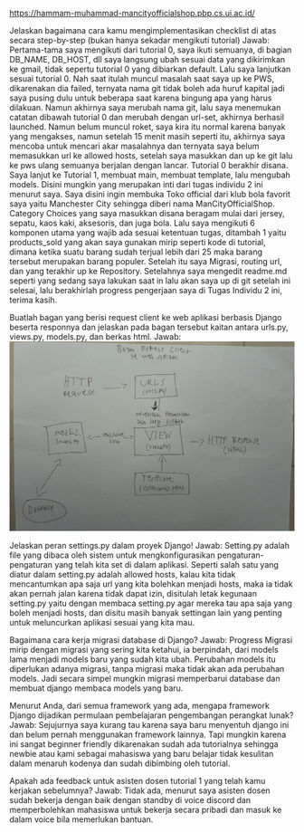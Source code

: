 https://hammam-muhammad-mancityofficialshop.pbp.cs.ui.ac.id/

Jelaskan bagaimana cara kamu mengimplementasikan checklist di atas secara step-by-step (bukan hanya sekadar mengikuti tutorial)
Jawab: Pertama-tama saya mengikuti dari tutorial 0, saya ikuti semuanya, di bagian DB_NAME, DB_HOST, dll saya langsung ubah sesuai data yang dikirimkan ke gmail, tidak sepertu tutorial 0 yang dibiarkan default. Lalu saya lanjutkan sesuai tutorial 0. Nah saat itulah muncul masalah saat saya up ke PWS, dikarenakan dia failed, ternyata nama git tidak boleh ada huruf kapital jadi saya pusing dulu untuk beberapa saat karena bingung apa yang harus dilakuan. Namun akhirnya saya merubah nama git, lalu saya menemukan catatan dibawah tutorial 0 dan merubah dengan url-set, akhirnya berhasil launched. Namun belum muncul roket, saya kira itu normal karena banyak yang mengakses, namun setelah 15 menit masih seperti itu, akhirnya saya mencoba untuk mencari akar masalahnya dan ternyata saya belum memasukkan url ke allowed hosts, setelah saya masukkan dan up ke git lalu ke pws ulang semuanya berjalan dengan lancar. Tutorial 0 berakhir disana. Saya lanjut ke Tutorial 1, membuat main, membuat template, lalu mengubah models. Disini mungkin yang merupakan inti dari tugas individu 2 ini menurut saya. Saya disini ingin membuka Toko official dari klub bola favorit saya yaitu Manchester City sehingga diberi nama ManCityOfficialShop. Category Choices yang saya masukkan disana beragam mulai dari jersey, sepatu, kaos kaki, aksesoris, dan juga bola. Lalu saya mengikuti 6 komponen utama yang wajib ada sesuai ketentuan tugas, ditambah 1 yaitu products_sold yang akan saya gunakan mirip seperti kode di tutorial, dimana ketika suatu barang sudah terjual lebih dari 25 maka barang tersebut merupakan barang populer. Setelah itu saya Migrasi, routing url, dan yang terakhir up ke Repository. Setelahnya saya mengedit readme.md seperti yang sedang saya lakukan saat in lalu akan saya up di git setelah ini selesai, lalu berakhirlah progress pengerjaan saya di Tugas Individu 2 ini, terima kasih.

Buatlah bagan yang berisi request client ke web aplikasi berbasis Django beserta responnya dan jelaskan pada bagan tersebut kaitan antara urls.py, views.py, models.py, dan berkas html.
Jawab:
![Jawaban Nomor 2](BaganNomor2.JPG)

Jelaskan peran settings.py dalam proyek Django!
Jawab: Setting.py adalah file yang dibaca oleh sistem untuk mengkonfigurasikan pengaturan-pengaturan yang telah kita set di dalam aplikasi. Seperti salah satu yang diatur dalam setting.py adalah allowed hosts, kalau kita tidak mencantumkan apa saja url yang kita bolehkan menjadi hosts, maka ia tidak akan pernah jalan karena tidak dapat izin, disitulah letak kegunaan setting.py yaitu dengan membaca setting.py agar mereka tau apa saja yang boleh menjadi hosts, dan disitu masih banyak settingan lain yang penting untuk meluncurkan aplikasi sesuai yang kita mau.

Bagaimana cara kerja migrasi database di Django?
Jawab: Progress Migrasi mirip dengan migrasi yang sering kita ketahui, ia berpindah, dari models lama menjadi models baru yang sudah kita ubah. Perubahan models itu diperlukan adanya migrasi, tanpa migrasi maka tidak akan ada perubahan models. Jadi secara simpel mungkin migrasi memperbarui database dan membuat django membaca models yang baru.

Menurut Anda, dari semua framework yang ada, mengapa framework Django dijadikan permulaan pembelajaran pengembangan perangkat lunak?
Jawab: Sejujurnya saya kurang tau karena saya baru menyentuh django ini dan belum pernah menggunakan framework lainnya. Tapi mungkin karena ini sangat beginner friendly dikarenakan sudah ada tutorialnya sehingga newbie atau kami sebagai mahasiswa yang baru belajar tidak kesulitan dalam menaruh kodenya dan sudah dibimbing oleh tutorial.

Apakah ada feedback untuk asisten dosen tutorial 1 yang telah kamu kerjakan sebelumnya?
Jawab: Tidak ada, menurut saya asisten dosen sudah bekerja dengan baik dengan standby di voice discord dan memperbolehkan mahasiswa untuk bekerja secara pribadi dan masuk ke dalam voice bila memerlukan bantuan.